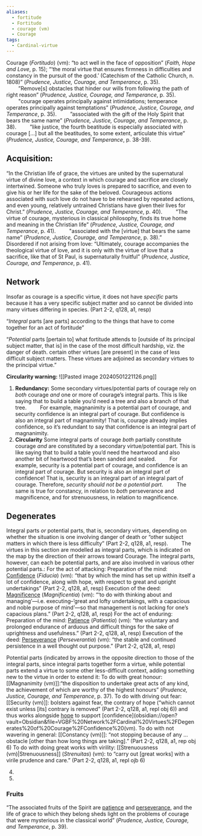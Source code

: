 ```yaml
---
aliases:
  - fortitude
  - Fortitudo
  - courage (vm)
  - Courage
tags:
  - Cardinal-virtue
---
```

Courage (*Fortitudo*) (vm): “to act well in the face of opposition” (*Faith, Hope and Love*, p. 15); “‘the moral virtue that ensures firmness in difficulties and constancy in the pursuit of the good.’ (Catechism of the Catholic Church, n. 1808)” (*Prudence, Justice, Courage, and Temperance*, p. 35).
$\qquad$”Remove\[s] obstacles that hinder our wills from following the path of right reason” (*Prudence, Justice, Courage, and Temperance*, p. 35).
$\qquad$"courage operates principally against intimidations; temperance operates principally against temptations” (*Prudence, Justice, Courage, and Temperance*, p. 35).
$\qquad$”associated with the gift of the Holy Spirit that bears the same name” (*Prudence, Justice, Courage, and Temperance*, p. 38).
$\qquad$”like justice, the fourth beatitude is especially associated with courage \[…] but all the beatitudes, to some extent, articulate this virtue” (*Prudence, Justice, Courage, and Temperance*, p. 38-39).

## Acquisition:
“In the Christian life of grace, the virtues are united by the supernatural virtue of divine love, a context in which courage and sacrifice are closely intertwined. Someone who truly loves is prepared to sacrifice, and even to give his or her life for the sake of the beloved. Courageous actions associated with such love do not have to be rehearsed by repeated actions, and even young, relatively untrained Christians have given their lives for Christ.” (*Prudence, Justice, Courage, and Temperance*, p. 40).
$\qquad$”The virtue of courage, mysterious in classical philosophy, finds its true home and meaning in the Christian life” (*Prudence, Justice, Courage, and Temperance*, p. 41).
$\qquad$"associated with the \[virtue] that bears the same name” (*Prudence, Justice, Courage, and Temperance*, p. 38).”
$\qquad$Disordered if not arising from love: “Ultimately, courage accompanies the theological virtue of love, and it is only with the virtue of love that a sacrifice, like that of St Paul, is supernaturally fruitful” (*Prudence, Justice, Courage, and Temperance*, p. 41).


## Network
Insofar as courage is a specific virtue, it does not have *specific* parts because it has a very specific subject matter and so cannot be divided into many virtues differing in species. (Part 2-2, q128, a1, resp)

“*Integral* parts \[are parts] according to the things that have to come together for an act of fortitude”

“*Potential* parts \[pertain to] what fortitude attends to \[outside of its principal subject matter, that is] in the case of the most difficult hardship, viz. the danger of death. certain other virtues \[are present] in the case of less difficult subject matters. These virtues are adjoined as secondary virtues to the principal virtue.”

**Circularity warning:** 
![[Pasted image 20240501221126.png]]
1. **Redundancy:** Some secondary virtues/potential parts of courage rely on *both* courage *and* one or more of courage’s integral parts. This is like saying that to build a table you’d need a tree and also a branch of that tree.
	$\qquad$For example, magnanimity is a potential part of courage, and security confidence is an integral part of courage. But confidence is also an integral part of magnanimity! That is, courage already implies confidence, so it’s redundant to say that confidence is an integral part of magnanimity.
2. **Circularity** Some integral parts of courage *both* partially constitute courage *and* are constituted by a secondary virtue/potential part. This is like saying that to build a table you’d need the heartwood and also another bit of heartwood that’s been sanded and sealed.
	$\qquad$For example, security is a potential part of courage, and confidence is an integral part of courage. But security is also an integral part of confidence! That is, security is an integral part of an integral part of courage. Therefore, *security should not be a potential part*.
	$\qquad$The same is true for constancy, in relation to *both* perseverance and magnificence, and for strenuousness, in relation to magnificence.


## Degenerates
Integral parts *or* potential parts, that is, secondary virtues, depending on whether the situation is one involving danger of death or “other subject matters in which there is less difficulty” (Part 2-2, q128, a1, resp). 
$\qquad$The virtues in this section are modelled as integral parts, which is indicated on the map by the direction of their arrows toward Courage. The integral parts, however, can each be potential parts, and are also involved in various other potential parts.:
	For the act of attacking:
		Preparation of the mind:
			[Confidence](obsidian://open?vault=Obsidian&file=VGBF%20Network%2FCardinal%20Virtues%2FDegenerates%20of%20Courage%2FConfidence%20(vm)) (*Fiducia*) (vm): “that by which the mind has set up within itself a lot of confidence, along with hope, with respect to great and upright undertakings” (Part 2-2, q128, a1, resp)
		Execution of the deed:
			[Magnificence](obsidian://open?vault=Obsidian&file=VGBF%20Network%2FCardinal%20Virtues%2FDegenerates%20of%20Courage%2FMagnificence%20(vm)) (*Magnificentia*) (vm): “‘to do with thinking about and managing’—i.e. executing–’great and lofty undertakings, with a capacious and noble purpose of mind’—so that management is not lacking for one’s capacious plans.” (Part 2-2, q128, a1, resp)
	For the act of enduring:
		Preparation of the mind:
			[Patience](obsidian://open?vault=Obsidian&file=VGBF%20Network%2FCardinal%20Virtues%2FDegenerates%20of%20Courage%2FPatience%20(vm)) (*Patientia*) (vm): “the voluntary and prolonged endurance of arduous and difficult things for the sake of uprightness and usefulness.” (Part 2-2, q128, a1, resp)
		Execution of the deed:
			[Perseverance](obsidian://open?vault=Obsidian&file=VGBF%20Network%2FCardinal%20Virtues%2FDegenerates%20of%20Courage%2FPerseverance%20(vm)) (*Perseverantia*) (vm): “the stable and continued persistence in a well thought out purpose.” (Part 2-2, q128, a1, resp) 
		
Potential parts (indicated by arrows in the opposite direction to those of the integral parts, since integral parts together form a virtue, while potential parts extend a virtue to some other less-difficult context, adding something new to the virtue in order to extend it:
	To do with great honour:
		[[Magnanimity (vm)]]:“the disposition to undertake great acts of any kind, the achievement of which are worthy of the highest honours” (*Prudence, Justice, Courage, and Temperance*, p. 37).
	To do with driving out fear:
		[[Security (vm)]]: bolsters against fear, the contrary of hope (“which cannot exist unless \[its] contrary is removed” (Part 2-2, q128, a1, repl obj 6)) and thus works alongside [hope](obsidian://open?vault=Obsidian&file=VGBF%20Network%2FTheological%20Virtues%2FHope%20(vt)) to support [confidence](obsidian://open?vault=Obsidian&file=VGBF%20Network%2FCardinal%20Virtues%2FDegenerates%20of%20Courage%2FConfidence%20(vm).
	To do with not wavering in general:
		[[Constancy (vm)]]: “not stopping because of any …obstacle \[other than how long things are taking].” (Part 2-2, q128, a1, rep obj 6)
	To do with doing great works with virility:
		[[Strenuousness (vm)|Strenuousness]] (*Strenuitas*) (vm): to “carry out \[great works] with a virile prudence and care.” (Part 2-2, q128, a1, repl ojb 6)

4. 
5. 

### Fruits
“The associated fruits of the Spirit are [patience](obsidian://open?vault=Obsidian&file=VGBF%20Network%2FCardinal%20Virtues%2FDegenerates%20of%20Courage%2FPatience%20(vm)) and [perseverance](obsidian://open?vault=Obsidian&file=VGBF%20Network%2FCardinal%20Virtues%2FDegenerates%20of%20Courage%2FPerseverance%20(vm)), and the life of grace to which they belong sheds light on the problems of courage that were mysterious in the classical world” (*Prudence, Justice, Courage, and Temperance*, p. 39).